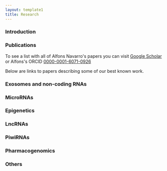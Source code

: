 ```yaml
---
layout: template1
title: Research
---
```


### Introduction


### Publications


To see a list with all of Alfons Navarro's papers you can visit 
[Google Scholar](https://scholar.google.es/citations?user=xF42u88AAAAJ&hl=en) or
Alfons's ORCID [0000-0001-6071-0926](https://orcid.org/0000-0001-6071-0926)

Below are links to papers describing some of our best known work.
### Exosomes and non-coding RNAs


###  MicroRNAs


### Epigenetics


### LncRNAs


### PiwiRNAs


### Pharmacogenomics

### Others









